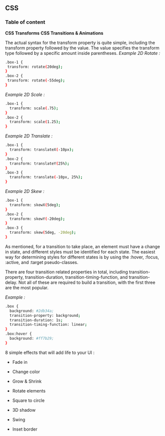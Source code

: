 ## CSS
### Table of content

**CSS Transforms**
**CSS Transitions & Animations**


The actual syntax for the transform property is quite simple, including the transform property followed by the value. 
The value specifies the transform type followed by a specific amount inside parentheses.
*Example 2D Rotate :*

 ```bash
 .box-1 {
  transform: rotate(20deg);
}
.box-2 {
  transform: rotate(-55deg);
}
```
*Example 2D Scale :*

```bash
.box-1 {
  transform: scale(.75);
}
.box-2 {
  transform: scale(1.25);
}
```

*Example 2D Translate :*

```bash
.box-1 {
  transform: translateX(-10px);
}
.box-2 {
  transform: translateY(25%);
}
.box-3 {
  transform: translate(-10px, 25%);
}
```
*Example 2D Skew :*

```bash
.box-1 {
  transform: skewX(5deg);
}
.box-2 {
  transform: skewY(-20deg);
}
.box-3 {
  transform: skew(5deg, -20deg);
}
```

As mentioned, for a transition to take place, an element must have a change in state, and different styles must be identified for each state.
The easiest way for determining styles for different states is by using the :hover, :focus, :active, and :target pseudo-classes.

There are four transition related properties in total, including transition-property, transition-duration, transition-timing-function, and transition-delay. 
Not all of these are required to build a transition, with the first three are the most popular.

*Example :*

```bash
.box {
  background: #2db34a;
  transition-property: background;
  transition-duration: 1s;
  transition-timing-function: linear;
}
.box:hover {
  background: #ff7b29;
}
```

 8  simple effects that will add life to your UI :
 
 - Fade in  

 - Change color

- Grow & Shrink

- Rotate elements

- Square to circle

- 3D shadow

- Swing

- Inset border

